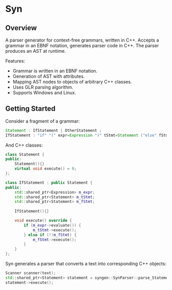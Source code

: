 Syn
===

## Overview

A parser generator for context-free grammars, written in C++. Accepts a grammar in an EBNF notation, generates parser code in C++. The parser produces an AST at runtime.

Features:
* Grammar is written in an EBNF notation.
* Generation of AST with attributes.
* Mapping AST nodes to objects of arbitrary C++ classes.
* Uses GLR parsing algorithm.
* Supports Windows and Linux.

## Getting Started

Consider a fragment of a grammar:
```Java
Statement : IfStatement | OtherStatement ;
IfStatement : "if" "(" expr=Expression ")" tStmt=Statement ("else" fStmt=Statement)? ;
```

And C++ classes:
```C++
class Statement {
public:
    Statement(){}
    virtual void execute() = 0;
};

class IfStatement : public Statement {
public:
    std::shared_ptr<Expression> m_expr;
    std::shared_ptr<Statement> m_tStmt;
    std::shared_ptr<Statement> m_fStmt;
    
    IfStatement(){}

    void execute() override {
        if (m_expr->evaluate()) {
            m_tStmt->execute();
        } else if (!!m_fStmt) {
            m_fStmt->execute();
        }
    }   
};
```

Syn generates a parser that converts a text into corresponding C++ objects:
```C++
Scanner scanner(text);
std::shared_ptr<Statement> statement = syngen::SynParser::parse_Statement(scanner);
statement->execute();
```
